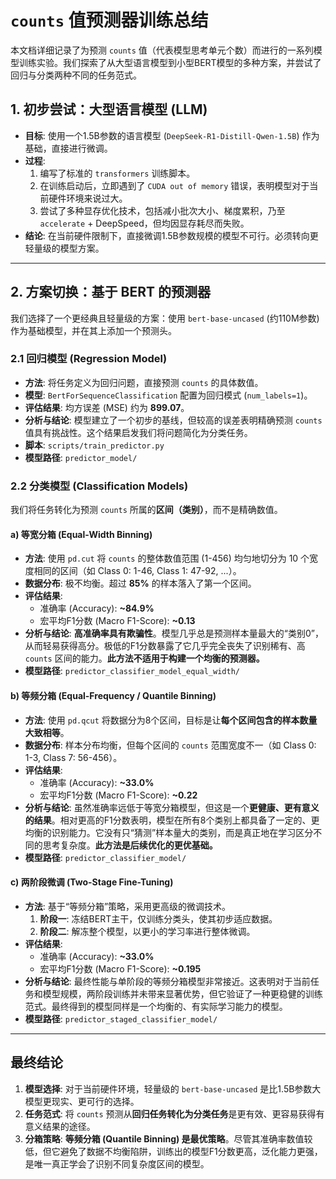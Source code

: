 
# `counts` 值预测器训练总结

本文档详细记录了为预测 `counts` 值（代表模型思考单元个数）而进行的一系列模型训练实验。我们探索了从大型语言模型到小型BERT模型的多种方案，并尝试了回归与分类两种不同的任务范式。

## 1. 初步尝试：大型语言模型 (LLM)

-   **目标**: 使用一个1.5B参数的语言模型 (`DeepSeek-R1-Distill-Qwen-1.5B`) 作为基础，直接进行微调。
-   **过程**: 
    1.  编写了标准的 `transformers` 训练脚本。
    2.  在训练启动后，立即遇到了 `CUDA out of memory` 错误，表明模型对于当前硬件环境来说过大。
    3.  尝试了多种显存优化技术，包括减小批次大小、梯度累积，乃至 `accelerate` + DeepSpeed，但均因显存耗尽而失败。
-   **结论**: 在当前硬件限制下，直接微调1.5B参数规模的模型不可行。必须转向更轻量级的模型方案。

---

## 2. 方案切换：基于 BERT 的预测器

我们选择了一个更经典且轻量级的方案：使用 `bert-base-uncased` (约110M参数) 作为基础模型，并在其上添加一个预测头。

### 2.1 回归模型 (Regression Model)

-   **方法**: 将任务定义为回归问题，直接预测 `counts` 的具体数值。
-   **模型**: `BertForSequenceClassification` 配置为回归模式 (`num_labels=1`)。
-   **评估结果**: 均方误差 (MSE) 约为 **899.07**。
-   **分析与结论**: 模型建立了一个初步的基线，但较高的误差表明精确预测 `counts` 值具有挑战性。这个结果启发我们将问题简化为分类任务。
-   **脚本**: `scripts/train_predictor.py`
-   **模型路径**: `predictor_model/`

### 2.2 分类模型 (Classification Models)

我们将任务转化为预测 `counts` 所属的**区间（类别）**，而不是精确数值。

#### a) 等宽分箱 (Equal-Width Binning)

-   **方法**: 使用 `pd.cut` 将 `counts` 的整体数值范围 (1-456) 均匀地切分为 10 个宽度相同的区间（如 Class 0: 1-46, Class 1: 47-92, ...）。
-   **数据分布**: 极不均衡。超过 **85%** 的样本落入了第一个区间。
-   **评估结果**: 
    -   准确率 (Accuracy): **~84.9%**
    -   宏平均F1分数 (Macro F1-Score): **~0.13**
-   **分析与结论**: **高准确率具有欺骗性**。模型几乎总是预测样本量最大的“类别0”，从而轻易获得高分。极低的F1分数暴露了它几乎完全丧失了识别稀有、高 `counts` 区间的能力。**此方法不适用于构建一个均衡的预测器。**
-   **模型路径**: `predictor_classifier_model_equal_width/`

#### b) 等频分箱 (Equal-Frequency / Quantile Binning)

-   **方法**: 使用 `pd.qcut` 将数据分为8个区间，目标是让**每个区间包含的样本数量大致相等**。
-   **数据分布**: 样本分布均衡，但每个区间的 `counts` 范围宽度不一（如 Class 0: 1-3, Class 7: 56-456）。
-   **评估结果**: 
    -   准确率 (Accuracy): **~33.0%**
    -   宏平均F1分数 (Macro F1-Score): **~0.22**
-   **分析与结论**: 虽然准确率远低于等宽分箱模型，但这是一个**更健康、更有意义的结果**。相对更高的F1分数表明，模型在所有8个类别上都具备了一定的、更均衡的识别能力。它没有只“猜测”样本量大的类别，而是真正地在学习区分不同的思考复杂度。**此方法是后续优化的更优基础。**
-   **模型路径**: `predictor_classifier_model/`

#### c) 两阶段微调 (Two-Stage Fine-Tuning)

-   **方法**: 基于“等频分箱”策略，采用更高级的微调技术。
    1.  **阶段一**: 冻结BERT主干，仅训练分类头，使其初步适应数据。
    2.  **阶段二**: 解冻整个模型，以更小的学习率进行整体微调。
-   **评估结果**: 
    -   准确率 (Accuracy): **~33.0%**
    -   宏平均F1分数 (Macro F1-Score): **~0.195**
-   **分析与结论**: 最终性能与单阶段的等频分箱模型非常接近。这表明对于当前任务和模型规模，两阶段训练并未带来显著优势，但它验证了一种更稳健的训练范式。最终得到的模型同样是一个均衡的、有实际学习能力的模型。
-   **模型路径**: `predictor_staged_classifier_model/`

---

## 最终结论

1.  **模型选择**: 对于当前硬件环境，轻量级的 `bert-base-uncased` 是比1.5B参数大模型更现实、更可行的选择。
2.  **任务范式**: 将 `counts` 预测从**回归任务转化为分类任务**是更有效、更容易获得有意义结果的途径。
3.  **分箱策略**: **等频分箱 (Quantile Binning) 是最优策略**。尽管其准确率数值较低，但它避免了数据不均衡陷阱，训练出的模型F1分数更高，泛化能力更强，是唯一真正学会了识别不同复杂度区间的模型。
